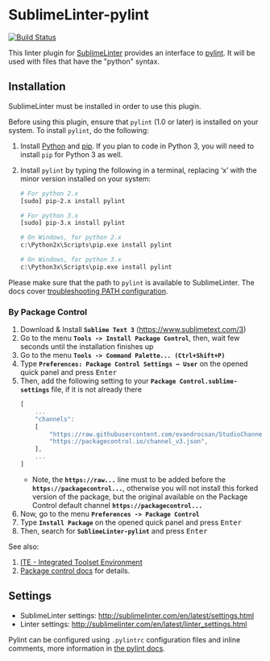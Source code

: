SublimeLinter-pylint
=========================

[![Build Status](https://travis-ci.org/SublimeLinter/SublimeLinter-pylint.svg?branch=master)](https://travis-ci.org/SublimeLinter/SublimeLinter-pylint)

This linter plugin for [SublimeLinter](https://github.com/SublimeLinter/SublimeLinter) provides an interface to [pylint](http://www.pylint.org/).
It will be used with files that have the "python" syntax.


## Installation

SublimeLinter must be installed in order to use this plugin.

Before using this plugin, ensure that `pylint` (1.0 or later) is installed on your system.
To install `pylint`, do the following:

1. Install [Python](http://python.org) and [pip](http://www.pip-installer.org/en/latest/installing.html). If you plan to code in Python 3, you will need to install `pip` for Python 3 as well.

1. Install `pylint` by typing the following in a terminal, replacing ‘x’ with the minor version installed on your system:
   ```bash
   # For python 2.x
   [sudo] pip-2.x install pylint

   # For python 3.x
   [sudo] pip-3.x install pylint

   # On Windows, for python 2.x
   c:\Python2x\Scripts\pip.exe install pylint

   # On Windows, for python 3.x
   c:\Python3x\Scripts\pip.exe install pylint
   ```

Please make sure that the path to `pylint` is available to SublimeLinter.
The docs cover [troubleshooting PATH configuration](http://sublimelinter.com/en/latest/troubleshooting.html#finding-a-linter-executable).

### By Package Control

1. Download & Install **`Sublime Text 3`** (https://www.sublimetext.com/3)
1. Go to the menu **`Tools -> Install Package Control`**, then,
   wait few seconds until the installation finishes up
1. Go to the menu **`Tools -> Command Palette...
   (Ctrl+Shift+P)`**
1. Type **`Preferences:
   Package Control Settings – User`** on the opened quick panel and press <kbd>Enter</kbd>
1. Then,
   add the following setting to your **`Package Control.sublime-settings`** file, if it is not already there
   ```js
   [
       ...
       "channels":
       [
           "https://raw.githubusercontent.com/evandrocoan/StudioChannel/master/channel.json",
           "https://packagecontrol.io/channel_v3.json",
       ],
       ...
   ]
   ```
   * Note,
     the **`https://raw...`** line must to be added before the **`https://packagecontrol...`**,
     otherwise you will not install this forked version of the package,
     but the original available on the Package Control default channel **`https://packagecontrol...`**
1. Now,
   go to the menu **`Preferences -> Package Control`**
1. Type **`Install Package`** on the opened quick panel and press <kbd>Enter</kbd>
1. Then,
search for **`SublimeLinter-pylint`** and press <kbd>Enter</kbd>

See also:
1. [ITE - Integrated Toolset Environment](https://github.com/evandrocoan/ITE)
1. [Package control docs](https://packagecontrol.io/docs/usage) for details.


## Settings

- SublimeLinter settings: http://sublimelinter.com/en/latest/settings.html
- Linter settings: http://sublimelinter.com/en/latest/linter_settings.html

Pylint can be configured using `.pylintrc` configuration files and inline comments, more information in [the pylint docs](https://pylint.readthedocs.io/en/latest/faq.html#message-control).
